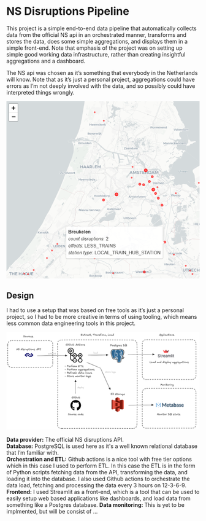 # NS Disruptions Pipeline
This project is a simple end-to-end data pipeline that automatically collects data from the official NS api in an orchestrated manner, transforms and stores the data, does some simple aggregations, and displays them in a simple front-end. Note that emphasis of the project was on setting up simple good working data infrastructure, rather than creating insightful aggregations and a dashboard. 

The NS api was chosen as it’s something that everybody in the Netherlands will know. Note that as it’s just a personal project, aggregations could have errors as I’m not deeply involved with the data, and so possibly could have interpreted things wrongly.

![application map image](images/app-image.png)

## Design
I had to use a setup that was based on free tools as it’s just a personal project, so I had to be more creative in terms of using tooling, which means less common data engineering tools in this project.

![application map image](images/ns-disruptions-design.png)

<b>Data provider:</b> The official NS disruptions API. <br/>
<b>Database:</b> PostgreSQL is used here as it's a well known relational database that I’m familiar with.<br/>
<b>Orchestration and ETL:</b> Github actions is a nice tool with free tier options which in this case I used to perform ETL. In this case the ETL is in the form of Python scripts fetching data from the API, transforming the data, and loading it into the database. I also used Github actions to orchestrate the data load, fetching and processing the data every 3 hours on 12-3-6-9. <br/>
<b>Frontend:</b> I used Streamlit as a front-end, which is a tool that can be used to easily setup web based applications like dashboards, and load data from something like a Postgres database.
<b>Data monitoring: </b> This is yet to be implmented, but will be consist of ...
